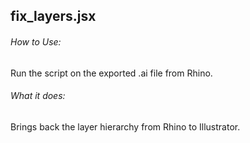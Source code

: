## fix_layers.jsx
###### How to Use:
Run the script on the exported .ai file from Rhino.
###### What it does: 
Brings back the layer hierarchy from Rhino to Illustrator.
